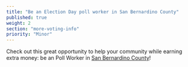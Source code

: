 ```yaml
---
title: "Be an Election Day poll worker in San Bernardino County"
published: true
weight: 2
section: "more-voting-info"
priority: "Minor"
---
```


Check out this great opportunity to help your community while earning extra money: be an Poll Worker in [San Bernardino County](https://www.sbcountyelections.com/ElectionWorkers.aspx)!  
